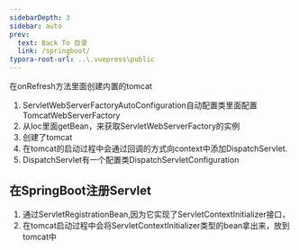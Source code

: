 ```yaml
---
sidebarDepth: 3
sidebar: auto
prev:
  text: Back To 目录
  link: /springboot/
typora-root-url: ..\.vuepress\public
---
```




在onRefresh方法里面创建内置的tomcat

1. ServletWebServerFactoryAutoConfiguration自动配置类里面配置TomcatWebServerFactory
2. 从Ioc里面getBean，来获取ServletWebServerFactory的实例
3. 创建了tomcat
4. 在tomcat的启动过程中会通过回调的方式向context中添加DispatchServlet.
5. DispatchServlet有一个配置类DispatchServletConfiguration



## 在SpringBoot注册Servlet

1. 通过ServletRegistrationBean,因为它实现了ServletContextInitializer接口，
2. 在tomcat启动过程中会将ServletContextInitializer类型的bean拿出来，放到tomcat中